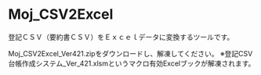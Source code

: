 # Moj_CSV2Excel
登記ＣＳＶ（要約書ＣＳＶ）をＥｘｃｅｌデータに変換するツールです。

Moj_CSV2Excel_Ver421.zipをダウンロードし、解凍してください。
※登記CSV台帳作成システム_Ver_421.xlsmというマクロ有効Excelブックが解凍されます。



